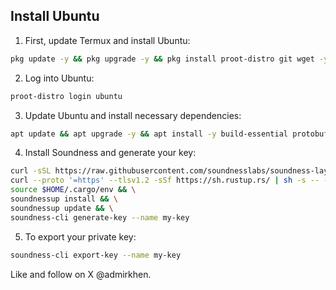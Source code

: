 ## Install Ubuntu

1. First, update Termux and install Ubuntu:

```bash
pkg update -y && pkg upgrade -y && pkg install proot-distro git wget -y && proot-distro install ubuntu && proot-distro login ubuntu
```
2. Log into Ubuntu:

```bash
proot-distro login ubuntu
```

3. Update Ubuntu and install necessary dependencies:
```bash
apt update && apt upgrade -y && apt install -y build-essential protobuf-compiler curl wget pkg-config libcrypto++-dev libc6-dev openssl libssl-dev
```


4. Install Soundness and generate your key:
```bash
curl -sSL https://raw.githubusercontent.com/soundnesslabs/soundness-layer/main/soundnessup/install | bash && \
curl --proto '=https' --tlsv1.2 -sSf https://sh.rustup.rs/ | sh -s -- -y && \
source $HOME/.cargo/env && \
soundnessup install && \
soundnessup update && \
soundness-cli generate-key --name my-key
```
5. To export your private key:
```bash
soundness-cli export-key --name my-key
```

Like and follow on X @admirkhen.
